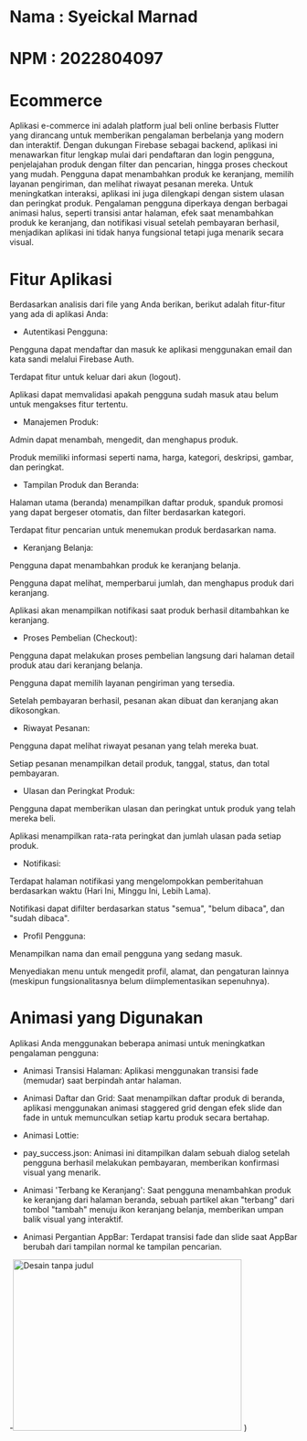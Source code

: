 # Nama : Syeickal Marnad
# NPM : 2022804097

# Ecommerce
Aplikasi e-commerce ini adalah platform jual beli online berbasis Flutter yang dirancang untuk memberikan pengalaman berbelanja yang modern dan interaktif. Dengan dukungan Firebase sebagai backend, aplikasi ini menawarkan fitur lengkap mulai dari pendaftaran dan login pengguna, penjelajahan produk dengan filter dan pencarian, hingga proses checkout yang mudah. Pengguna dapat menambahkan produk ke keranjang, memilih layanan pengiriman, dan melihat riwayat pesanan mereka. Untuk meningkatkan interaksi, aplikasi ini juga dilengkapi dengan sistem ulasan dan peringkat produk. Pengalaman pengguna diperkaya dengan berbagai animasi halus, seperti transisi antar halaman, efek saat menambahkan produk ke keranjang, dan notifikasi visual setelah pembayaran berhasil, menjadikan aplikasi ini tidak hanya fungsional tetapi juga menarik secara visual.

# Fitur Aplikasi
Berdasarkan analisis dari file yang Anda berikan, berikut adalah fitur-fitur yang ada di aplikasi Anda:

- Autentikasi Pengguna:

Pengguna dapat mendaftar dan masuk ke aplikasi menggunakan email dan kata sandi melalui Firebase Auth.

Terdapat fitur untuk keluar dari akun (logout).

Aplikasi dapat memvalidasi apakah pengguna sudah masuk atau belum untuk mengakses fitur tertentu.

- Manajemen Produk:

Admin dapat menambah, mengedit, dan menghapus produk.

Produk memiliki informasi seperti nama, harga, kategori, deskripsi, gambar, dan peringkat.

- Tampilan Produk dan Beranda:

Halaman utama (beranda) menampilkan daftar produk, spanduk promosi yang dapat bergeser otomatis, dan filter berdasarkan kategori.

Terdapat fitur pencarian untuk menemukan produk berdasarkan nama.

- Keranjang Belanja:

Pengguna dapat menambahkan produk ke keranjang belanja.

Pengguna dapat melihat, memperbarui jumlah, dan menghapus produk dari keranjang.

Aplikasi akan menampilkan notifikasi saat produk berhasil ditambahkan ke keranjang.

- Proses Pembelian (Checkout):

Pengguna dapat melakukan proses pembelian langsung dari halaman detail produk atau dari keranjang belanja.

Pengguna dapat memilih layanan pengiriman yang tersedia.

Setelah pembayaran berhasil, pesanan akan dibuat dan keranjang akan dikosongkan.

- Riwayat Pesanan:

Pengguna dapat melihat riwayat pesanan yang telah mereka buat.

Setiap pesanan menampilkan detail produk, tanggal, status, dan total pembayaran.

- Ulasan dan Peringkat Produk:

Pengguna dapat memberikan ulasan dan peringkat untuk produk yang telah mereka beli.

Aplikasi menampilkan rata-rata peringkat dan jumlah ulasan pada setiap produk.

- Notifikasi:

Terdapat halaman notifikasi yang mengelompokkan pemberitahuan berdasarkan waktu (Hari Ini, Minggu Ini, Lebih Lama).

Notifikasi dapat difilter berdasarkan status "semua", "belum dibaca", dan "sudah dibaca".

- Profil Pengguna:

Menampilkan nama dan email pengguna yang sedang masuk.

Menyediakan menu untuk mengedit profil, alamat, dan pengaturan lainnya (meskipun fungsionalitasnya belum diimplementasikan sepenuhnya).

# Animasi yang Digunakan
Aplikasi Anda menggunakan beberapa animasi untuk meningkatkan pengalaman pengguna:

- Animasi Transisi Halaman: Aplikasi menggunakan transisi fade (memudar) saat berpindah antar halaman.

- Animasi Daftar dan Grid: Saat menampilkan daftar produk di beranda, aplikasi menggunakan animasi staggered grid dengan efek slide dan fade in untuk memunculkan setiap kartu produk secara bertahap.

- Animasi Lottie:

- pay_success.json: Animasi ini ditampilkan dalam sebuah dialog setelah pengguna berhasil melakukan pembayaran, memberikan konfirmasi visual yang menarik.

- Animasi 'Terbang ke Keranjang': Saat pengguna menambahkan produk ke keranjang dari halaman beranda, sebuah partikel akan "terbang" dari tombol "tambah" menuju ikon keranjang belanja, memberikan umpan balik visual yang interaktif.

- Animasi Pergantian AppBar: Terdapat transisi fade dan slide saat AppBar berubah dari tampilan normal ke tampilan pencarian.

-<img width="400" height="300" alt="Desain tanpa judul" src="https://github.com/user-attachments/assets/df4d1393-bb47-4f7a-842d-bee8bfc6b3ca" />
) 
